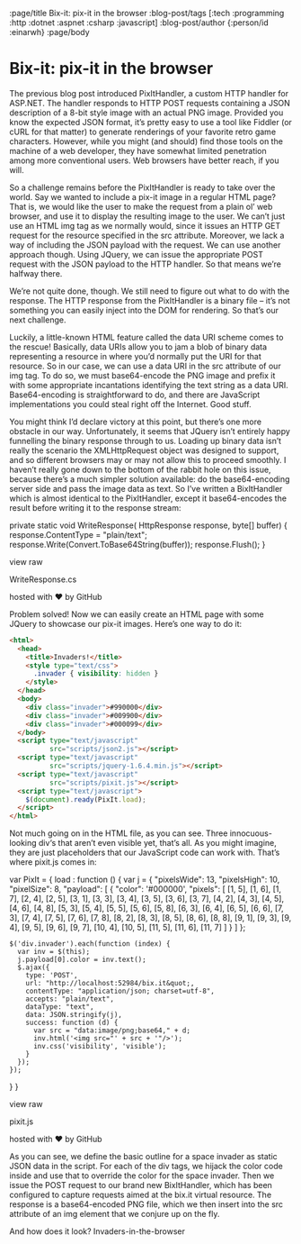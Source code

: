 :page/title Bix-it: pix-it in the browser
:blog-post/tags [:tech :programming :http :dotnet :aspnet :csharp :javascript]
:blog-post/author {:person/id :einarwh}
:page/body

# Bix-it: pix-it in the browser

The previous blog post introduced PixItHandler, a custom HTTP handler for ASP.NET. The handler responds to HTTP POST requests containing a JSON description of a 8-bit style image with an actual PNG image. Provided you know the expected JSON format, it’s pretty easy to use a tool like Fiddler (or cURL for that matter) to generate renderings of your favorite retro game characters. However, while you might (and should) find those tools on the machine of a web developer, they have somewhat limited penetration among more conventional users. Web browsers have better reach, if you will.

So a challenge remains before the PixItHandler is ready to take over the world. Say we wanted to include a pix-it image in a regular HTML page? That is, we would like the user to make the request from a plain ol’ web browser, and use it to display the resulting image to the user. We can’t just use an HTML img tag as we normally would, since it issues an HTTP GET request for the resource specified in the src attribute. Moreover, we lack a way of including the JSON payload with the request. We can use another approach though. Using JQuery, we can issue the appropriate POST request with the JSON payload to the HTTP handler. So that means we’re halfway there.

We’re not quite done, though. We still need to figure out what to do with the response. The HTTP response from the PixItHandler is a binary file – it’s not something you can easily inject into the DOM for rendering. So that’s our next challenge.

Luckily, a little-known HTML feature called the data URI scheme comes to the rescue! Basically, data URIs allow you to jam a blob of binary data representing a resource in where you’d normally put the URI for that resource. So in our case, we can use a data URI in the src attribute of our img tag. To do so, we must base64-encode the PNG image and prefix it with some appropriate incantations identifying the text string as a data URI. Base64-encoding is straightforward to do, and there are JavaScript implementations you could steal right off the Internet. Good stuff.

You might think I’d declare victory at this point, but there’s one more obstacle in our way. Unfortunately, it seems that JQuery isn’t entirely happy funnelling the binary response through to us. Loading up binary data isn’t really the scenario the XMLHttpRequest object was designed to support, and so different browsers may or may not allow this to proceed smoothly. I haven’t really gone down to the bottom of the rabbit hole on this issue, because there’s a much simpler solution available: do the base64-encoding server side and pass the image data as text. So I’ve written a BixItHandler which is almost identical to the PixItHandler, except it base64-encodes the result before writing it to the response stream:


private static void WriteResponse(
  HttpResponse response, 
  byte[] buffer)
{
   response.ContentType = "plain/text";
   response.Write(Convert.ToBase64String(buffer));
   response.Flush();
}

view raw


WriteResponse.cs

hosted with ❤ by GitHub

Problem solved! Now we can easily create an HTML page with some JQuery to showcase our pix-it images. Here’s one way to do it:

```html
<html>
  <head>
    <title>Invaders!</title>
    <style type="text/css">
      .invader { visibility: hidden }
    </style>
  </head>
  <body>
    <div class="invader">#990000</div>
    <div class="invader">#009900</div>
    <div class="invader">#000099</div>
  </body>
  <script type="text/javascript" 
          src="scripts/json2.js"></script>
  <script type="text/javascript" 
          src="scripts/jquery-1.6.4.min.js"></script>
  <script type="text/javascript" 
          src="scripts/pixit.js"></script>
  <script type="text/javascript">
    $(document).ready(PixIt.load);
  </script>
</html>
```

Not much going on in the HTML file, as you can see. Three innocuous-looking div‘s that aren’t even visible yet, that’s all. As you might imagine, they are just placeholders that our JavaScript code can work with. That’s where pixit.js comes in:


var PixIt = {
  load : function () {
    var j = {
      "pixelsWide": 13,
      "pixelsHigh": 10,
      "pixelSize": 8,
      "payload":
       [
         {
           "color": '#000000',
           "pixels":
           [
              [1, 5], [1, 6], [1, 7], [2, 4],
              [2, 5], [3, 1], [3, 3], [3, 4],
              [3, 5], [3, 6], [3, 7], [4, 2],
              [4, 3], [4, 5], [4, 6], [4, 8],
              [5, 3], [5, 4], [5, 5], [5, 6],
              [5, 8], [6, 3], [6, 4], [6, 5],
              [6, 6], [7, 3], [7, 4], [7, 5],
              [7, 6], [7, 8], [8, 2], [8, 3],
              [8, 5], [8, 6], [8, 8], [9, 1],
              [9, 3], [9, 4], [9, 5], [9, 6],
              [9, 7], [10, 4], [10, 5],
              [11, 5], [11, 6], [11, 7]
           ]
         }
       ]
    };

    $('div.invader').each(function (index) {
      var inv = $(this);
      j.payload[0].color = inv.text();
      $.ajax({
        type: 'POST',
        url: "http://localhost:52984/bix.it&quot;,
        contentType: "application/json; charset=utf-8",
        accepts: "plain/text",
        dataType: "text",
        data: JSON.stringify(j),
        success: function (d) {
          var src = "data:image/png;base64," + d;
          inv.html('<img src="' + src + '"/>');
          inv.css('visibility', 'visible');
        }
      });
    });
  }
}

view raw


pixit.js

hosted with ❤ by GitHub

As you can see, we define the basic outline for a space invader as static JSON data in the script. For each of the div tags, we hijack the color code inside and use that to override the color for the space invader. Then we issue the POST request to our brand new BixItHandler, which has been configured to capture requests aimed at the bix.it virtual resource. The response is a base64-encoded PNG file, which we then insert into the src attribute of an img element that we conjure up on the fly.

And how does it look?
Invaders-in-the-browser
